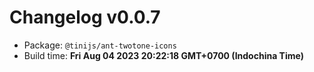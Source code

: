 # Changelog v0.0.7

- Package: `@tinijs/ant-twotone-icons`
- Build time: **Fri Aug 04 2023 20:22:18 GMT+0700 (Indochina Time)**

